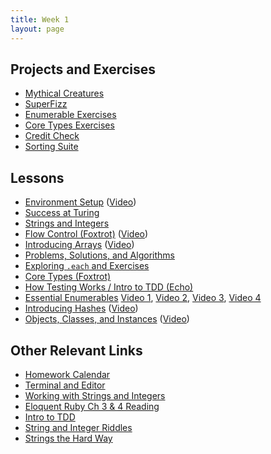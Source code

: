```yaml
---
title: Week 1
layout: page
---
```

## Projects and Exercises
* [Mythical Creatures](https://github.com/turingschool/ruby-exercises/blob/master/mythical-creatures/)
* [SuperFizz](https://github.com/turingschool/challenges/blob/master/super_fizz.markdown)
* [Enumerable Exercises](https://github.com/turingschool/enums-exercises)
* [Core Types Exercises](https://github.com/turingschool/ruby-exercises/tree/master/core-types)
* [Credit Check](https://github.com/turingschool/challenges/blob/master/credit_check.markdown)
* [Sorting Suite](https://github.com/turingschool/curriculum/blob/master/source/projects/sorting_suite.markdown)

## Lessons
* [Environment Setup](lessons/environment_setup) ([Video](https://vimeo.com/154607937))
* [Success at Turing](lessons/success_at_turing)
* [Strings and Integers](lessons/strings_and_integers)
* [Flow Control (Foxtrot)](lessons/flow_control) ([Video](https://www.youtube.com/watch?v=iZkQWR9_RpY))
* [Introducing Arrays](lessons/arrays) ([Video](https://www.youtube.com/watch?v=nlwU1YtQ9SU))
* [Problems, Solutions, and Algorithms](lessons/problems_solutions_algorithms)
* [Exploring `.each` and Exercises](lessons/primer_on_each)
* [Core Types (Foxtrot)](https://github.com/turingschool/ruby-exercises/tree/master/core-types)
* [How Testing Works / Intro to TDD (Echo)](lessons/how_testing_works)
* [Essential Enumerables](lessons/enumerable_methods) [Video 1](https://vimeo.com/160173522), [Video 2](https://vimeo.com/160176913), [Video 3](https://vimeo.com/160180017), [Video 4](https://vimeo.com/160182678)
* [Introducing Hashes](lessons/hashes) ([Video](https://www.youtube.com/watch?v=xgLtxPvJlqE))
* [Objects, Classes, and Instances](lessons/classes_instances_methods) ([Video](https://www.twitch.tv/worace/v/56378715))

## Other Relevant Links
* [Homework Calendar](homework_assignments)
* [Terminal and Editor](https://github.com/turingschool/curriculum/blob/master/source/academy/workshops/terminal_and_editor.markdown)
* [Working with Strings and Integers](https://github.com/turingschool/challenges/blob/master/working_with_strings_and_integers.markdown)
* [Eloquent Ruby Ch 3 & 4 Reading](https://github.com/turingschool/challenges/blob/master/eloquent_ruby_arrays_and_strings.markdown)
* [Intro to TDD](http://tutorials.jumpstartlab.com/topics/testing/intro-to-tdd.html)
* [String and Integer Riddles](https://github.com/turingschool/challenges/blob/master/string-and-integer-riddles.markdown)
* [Strings the Hard Way](https://github.com/turingschool/challenges/blob/master/strings_the_hard_way.markdown)
